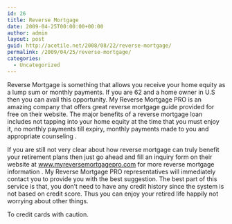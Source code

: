 ```yaml
---
id: 26
title: Reverse Mortgage
date: 2009-04-25T00:00:00+00:00
author: admin
layout: post
guid: http://acetile.net/2008/08/22/reverse-mortgage/
permalink: /2009/04/25/reverse-mortgage/
categories:
  - Uncategorized
---
```

Reverse Mortgage is something that allows you receive your home equity as a lump sum or monthly payments. If you are 62 and a home owner in U.S then you can avail this opportunity. My Reverse Mortgage PRO is an amazing company that offers great reverse mortgage guide provided for free on their website. The major benefits of a reverse mortgage loan includes not tapping into your home equity at the time that you must enjoy it, no monthly payments till expiry, monthly payments made to you and appropriate counseling .

If you are still not very clear about how reverse mortgage can truly benefit your retirement plans then just go ahead and fill an inquiry form on their website at www.myreversemortgagepro.com for more reverse mortgage information . My Reverse Mortgage PRO representatives will immediately contact you to provide you with the best suggestion. The best part of this service is that, you don&#8217;t need to have any credit history since the system is not based on credit score. Thus you can enjoy your retired life happily not worrying about other things.

To credit cards with caution.